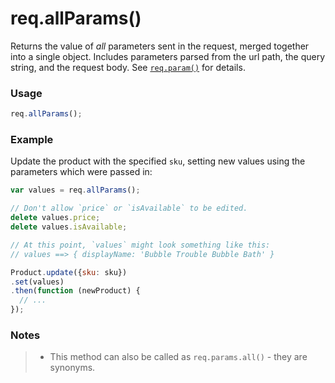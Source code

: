 # req.allParams()

Returns the value of _all_ parameters sent in the request, merged together into a single object. Includes parameters parsed from the url path, the query string, and the request body. See [`req.param()`](http://sailsjs.org/documentation/reference/req.param) for details.

### Usage

```js
req.allParams();
```


### Example

Update the product with the specified `sku`, setting new values using the parameters which were passed in:

```javascript
var values = req.allParams();

// Don't allow `price` or `isAvailable` to be edited.
delete values.price;
delete values.isAvailable;

// At this point, `values` might look something like this:
// values ==> { displayName: 'Bubble Trouble Bubble Bath' }

Product.update({sku: sku})
.set(values)
.then(function (newProduct) {
  // ...
});
```

### Notes

>+ This method can also be called as `req.params.all()` - they are synonyms.
















<docmeta name="displayName" value="req.allParams()">
